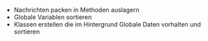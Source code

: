 - Nachrichten packen in Methoden auslagern
- Globale Variablen sortieren
- Klassen erstellen die im Hintergrund Globale Daten vorhalten und sortieren
